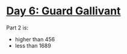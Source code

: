 # [Day 6: Guard Gallivant](https://adventofcode.com/2024/day/6)

Part 2 is:
* higher than 456
* less than 1689